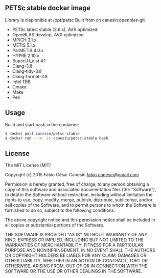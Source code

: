 ## PETSc stable docker image

Library is displonible at /opt/petsc
Built from on canesin:openblas-git

- PETSc latest stable (3.6.x), AVX optimized
- OpenBLAS develop, AVX optimized
- MPICH 3.1.x
- METIS 5.1.x
- ParMETIS 4.0.x
- HYPRE 2.10.x
- SuperLU_dist 4.1
- Clang-3.8
- Clang-tidy-3.8
- Clang-format-3.8
- Intel TBB
- Cmake
- Make
- Perl

## Usage

Build and start bash in the container:
```bash
$ docker pull canesin/petsc-stable
$ docker run --rm -it canesin/petsc-stable bash
```

## License

The MIT License (MIT)

Copyright (c) 2015 Fábio César Canesin <fabio.canesin@gmail.com>

Permission is hereby granted, free of charge, to any person obtaining a copy
of this software and associated documentation files (the "Software"), to deal
in the Software without restriction, including without limitation the rights
to use, copy, modify, merge, publish, distribute, sublicense, and/or sell
copies of the Software, and to permit persons to whom the Software is
furnished to do so, subject to the following conditions:

The above copyright notice and this permission notice shall be included in all
copies or substantial portions of the Software.

THE SOFTWARE IS PROVIDED "AS IS", WITHOUT WARRANTY OF ANY KIND, EXPRESS OR
IMPLIED, INCLUDING BUT NOT LIMITED TO THE WARRANTIES OF MERCHANTABILITY,
FITNESS FOR A PARTICULAR PURPOSE AND NONINFRINGEMENT. IN NO EVENT SHALL THE
AUTHORS OR COPYRIGHT HOLDERS BE LIABLE FOR ANY CLAIM, DAMAGES OR OTHER
LIABILITY, WHETHER IN AN ACTION OF CONTRACT, TORT OR OTHERWISE, ARISING FROM,
OUT OF OR IN CONNECTION WITH THE SOFTWARE OR THE USE OR OTHER DEALINGS IN THE
SOFTWARE.
